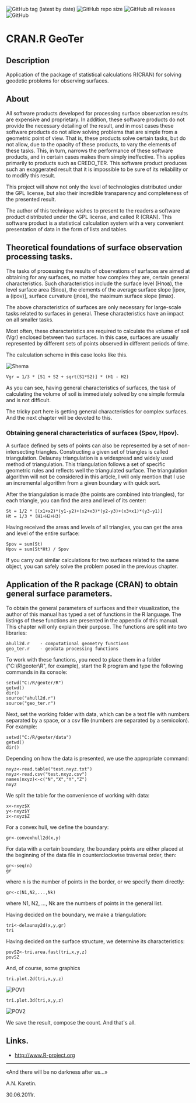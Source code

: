 ![GitHub tag (latest by date)](https://img.shields.io/github/v/tag/Geo-Linux-Calculations/cran.r-geoter)
![GitHub repo size](https://img.shields.io/github/repo-size/Geo-Linux-Calculations/cran.r-geoter)
![GitHub all releases](https://img.shields.io/github/downloads/Geo-Linux-Calculations/cran.r-geoter/total)
![GitHub](https://img.shields.io/github/license/Geo-Linux-Calculations/cran.r-geoter)

# CRAN.R GeoTer

## Description

Application of the package of statistical calculations R(CRAN) for solving geodetic problems for observing surfaces.

## About

All software products developed for processing surface observation results are expensive and proprietary. In addition, these software products do not provide the necessary detailing of the result, and in most cases these software products do not allow solving problems that are simple from a geometric point of view. That is, these products solve certain tasks, but do not allow, due to the opacity of these products, to vary the elements of these tasks. This, in turn, narrows the performance of these software products, and in certain cases makes them simply ineffective. This applies primarily to products such as CREDO_TER. This software product produces such an exaggerated result that it is impossible to be sure of its reliability or to modify this result.

This project will show not only the level of technologies distributed under the GPL license, but also their incredible transparency and completeness of the presented result.

The author of this technique wishes to present to the readers a software product distributed under the GPL license, and called R (CRAN). This software product is a statistical calculation system with a very convenient presentation of data in the form of lists and tables.

## Theoretical foundations of surface observation processing tasks.

The tasks of processing the results of observations of surfaces are aimed at obtaining for any surfaces, no matter how complex they are, certain general characteristics. Such characteristics include the surface level (Hпов), the level surface area (Sпов), the elements of the average surface slope [ipov, a (ipov)], surface curvature (jпов), the maximum surface slope (imax).

The above characteristics of surfaces are only necessary for large-scale tasks related to surfaces in general. These characteristics have an impact on all smaller tasks.

Most often, these characteristics are required to calculate the volume of soil (Vgr) enclosed between two surfaces. In this case, surfaces are usually represented by different sets of points observed in different periods of time.

The calculation scheme in this case looks like this.

![Shema](doc/geoter-shema.png)
```
Vgr = 1/3 * [S1 + S2 + sqrt(S1*S2)] * (H1 - H2)
```

As you can see, having general characteristics of surfaces, the task of calculating the volume of soil is immediately solved by one simple formula and is not difficult.

The tricky part here is getting general characteristics for complex surfaces. And the next chapter will be devoted to this.

### Obtaining general characteristics of surfaces (Spov, Нpov).

A surface defined by sets of points can also be represented by a set of non-intersecting triangles. Constructing a given set of triangles is called triangulation. Delaunay triangulation is a widespread and widely used method of triangulation. This triangulation follows a set of specific geometric rules and reflects well the triangulated surface. The triangulation algorithm will not be considered in this article, I will only mention that I use an incremental algorithm from a given boundary with quick sort.

After the triangulation is made (the points are combined into triangles), for each triangle, you can find the area and level of its center:
```
St = 1/2 * [(x1+x2)*(y1-y2)+(x2+x3)*(y2-y3)+(x3+x1)*(y3-y1)]
Ht = 1/3 * (H1+H2+H3)
```

Having received the areas and levels of all triangles, you can get the area and level of the entire surface:
```
Spov = sum(St)
Hpov = sum(St*Ht) / Spov
```

If you carry out similar calculations for two surfaces related to the same object, you can safely solve the problem posed in the previous chapter.

## Application of the R package (CRAN) to obtain general surface parameters.

To obtain the general parameters of surfaces and their visualization, the author of this manual has typed a set of functions in the R language. The listings of these functions are presented in the appendix of this manual. This chapter will only explain their purpose. The functions are split into two libraries:
```
ahull2d.r    - computational geometry functions
geo_ter.r    - geodata processing functions
```

To work with these functions, you need to place them in a folder ("C:\R\geoter\R", for example), start the R program and type the following commands in its console:
```
setwd("C:/R/geoter/R")
getwd()
dir()
source("ahull2d.r")
source("geo_ter.r")
```

Next, set the working folder with data, which can be a text file with numbers separated by a space, or a csv file (numbers are separated by a semicolon). For example:
```
setwd("C:/R/geoter/data")
getwd()
dir()
```

Depending on how the data is presented, we use the appropriate command:
```
nxyz<-read.table("test.nxyz.txt")
nxyz<-read.csv("test.nxyz.csv")
names(nxyz)<-c("N","X","Y","Z")
nxyz
```

We split the table for the convenience of working with data:
```
x<-nxyz$X
y<-nxyz$Y
z<-nxyz$Z
```

For a convex hull, we define the boundary:
```
gr<-convexhull2d(x,y)
```

For data with a certain boundary, the boundary points are either placed at the beginning of the data file in counterclockwise traversal order, then:
```
gr<-seq(n)
gr
```
where n is the number of points in the border, or we specify them directly:
```
gr<-c(N1,N2,...,Nk)
```
where N1, N2, ..., Nk are the numbers of points in the general list.

Having decided on the boundary, we make a triangulation:
```
tri<-delaunay2d(x,y,gr)
tri
```

Having decided on the surface structure, we determine its characteristics:
```
povSZ<-tri.area.fast(tri,x,y,z)
povSZ
```

And, of course, some graphics
```
tri.plot.2d(tri,x,y,z)
```
![POV1](doc/test2d.png)
```
tri.plot.3d(tri,x,y,z)
```
![POV2](doc/test3d.png)

We save the result, compose the count. And that's all.

## Links.

* http://www.R-project.org

----

«And there will be no darkness after us...»

A.N. Karetin.

30.06.2011г.
